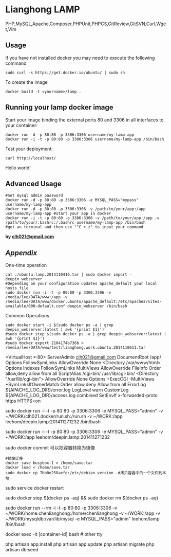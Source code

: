 Lianghong LAMP
=================

PHP,MySQL,Apache,Composer,PHPUnit,PHPCS,GitReview,GitSVN,Curl,Wget,Vim

Usage
-----

If you have not installed docker you may need to execute the following command

	sudo curl -s https://get.docker.io/ubuntu/ | sudo sh

To create the image

	docker build -t <yourname>/lamp .


Running your lamp docker image
------------------------------

Start your image binding the external ports 80 and 3306 in all interfaces to your container:

	docker run -d -p 80:80 -p 3306:3306 username/my-lamp-app
	docker run -i -t -p 80:80 -p 3306:3306 username/my-lamp-app /bin/bash

Test your deployment:

	curl http://localhost/

Hello world!

Advanced Usage
--------------------

	#Set mysql admin password
	docker run -d -p 80:80 -p 3306:3306 -e MYSQL_PASS="mypass" username/my-lamp-app
	docker run -d -p 80:80 -p 3306:3306 -v /path/to/your/app:/app username/my-lamp-app #start your app in docker
	docker run -i -t -p 80:80 -p 3306:3306 -v /path/to/your/app:/app -v /path/to/your/.bashrc:/.bashrc username/my-lamp-app /bin/bash
	#get an terminal and then use "^C + z" to input your command


**by clh021@gmail.com**


*Appendix*
--------------------

One-time operation

	cat ./ubuntu.lamp.2014110416.tar | sudo docker import - deepin_webserver
	#Depending on your configuration updates apache_default your local hosts file
	sudo docker run -i -t -p 80:80 -p 3306:3306 -v /media/lee/DATA/www:/app -v /media/lee/DATA/www/docker.ubuntu/apache_default:/etc/apache2/sites-available/000-default.conf deepin_webserver /bin/bash

Common Operations

	sudo docker start -i $(sudo docker ps -a | grep deepin_webserver:latest | awk '{print $1}')
	#sudo docker stop $(sudo docker ps -a | grep deepin_webserver:latest | awk '{print $1}')
	#sudo docker export 2104174b736b > /media/lee/DATA/www/test/lianghong.work.ubuntu.2014110611.tar


<VirtualHost *:80>
        ServerAdmin clh021@gmail.com
        DocumentRoot /app/
        <Directory />
                Options FollowSymLinks
                AllowOverride None
        </Directory>
        <Directory /var/www/html>
                Options Indexes FollowSymLinks MultiViews
                AllowOverride FileInfo
                Order allow,deny
                allow from all
        </Directory>
        ScriptAlias /cgi-bin/ /usr/lib/cgi-bin/
        <Directory "/usr/lib/cgi-bin">
                AllowOverride None
                Options +ExecCGI -MultiViews +SymLinksIfOwnerMatch
                Order allow,deny
                Allow from all
        </Directory>
        ErrorLog ${APACHE_LOG_DIR}/error.log
        LogLevel warn
        CustomLog ${APACHE_LOG_DIR}/access.log combined
        SetEnvIf x-forwarded-proto https HTTPS=on
</VirtualHost>

sudo docker run -i -t -p 80:80 -p 3306:3306 -e MYSQL_PASS="admin" -v ~/WORK/clh021.docker/run.sh:/run.sh -v ~/WORK:/app leehom/deepin.lamp:201411271232 /bin/bash

sudo docker run -i -t -p 80:80 -p 3306:3306 -e MYSQL_PASS="admin" -v ~/WORK:/app leehom/deepin.lamp:201411271232

sudo docker commit 可以把容器转换为镜像


    #镜像迁移
    docker save busybox-1 > /home/save.tar
    docker load < /home/save.tar
    sudo docker cp 7bb0e258aefe:/etc/debian_version .#拷贝容器中的一个文件到本地

sudo service docker restart

sudo docker stop $(docker ps -aq) && sudo docker rm $(docker ps -aq)

sudo docker run --rm -i -t -p 80:80 -p 3306:3306 -v ~/WORK/home.chenlianghong:/home/chenlianghong -v ~/WORK:/app -v ~/WORK/mysqldb:/var/lib/mysql -e MYSQL_PASS="admin" leehom/lamp /bin/bash

docker exec -it [container-id] bash # other tty

php artisan app:install
php artisan app:update
php artisan migrate
php artisan db:seed